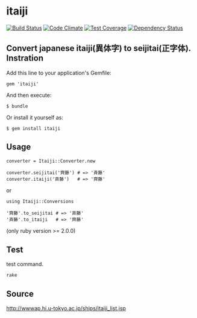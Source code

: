 # itaiji

[![Build Status](https://travis-ci.org/camelmasa/itaiji.png)](https://travis-ci.org/camelmasa/itaiji)
[![Code Climate](https://codeclimate.com/github/camelmasa/itaiji.png)](https://codeclimate.com/github/camelmasa/itaiji)
[![Test Coverage](https://codeclimate.com/github/camelmasa/itaiji/badges/coverage.svg)](https://codeclimate.com/github/camelmasa/itaiji)
[![Dependency Status](https://gemnasium.com/camelmasa/itaiji.svg)](https://gemnasium.com/camelmasa/itaiji)


Convert japanese itaiji(異体字) to seijitai(正字体).
Instration
----------

Add this line to your application's Gemfile:

    gem 'itaiji'

And then execute:

    $ bundle

Or install it yourself as:

    $ gem install itaiji

Usage
-----

```
converter = Itaiji::Converter.new

converter.seijitai('齊藤') # => '斉藤'
converter.itaiji('斉藤')   # => '齊藤'
```

or

```
using Itaiji::Conversions

'齊藤'.to_seijitai # => '斉藤'
'斉藤'.to_itaiji   # => '齊藤'
```

(only ruby version >= 2.0.0)


Test
----

test command.

```
rake
```

Source
------
http://wwwap.hi.u-tokyo.ac.jp/ships/itaiji_list.jsp
